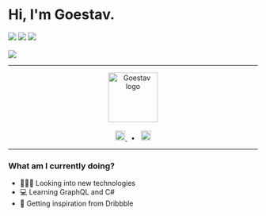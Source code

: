 # Hi, I'm Goestav.

<img src="https://img.shields.io/badge/Role-Full%20Stack%20Developer-%23932aff">
<img src="https://img.shields.io/badge/Tools-Webpack%20&amp;%20Adobe%20XD-white">
<img src="https://img.shields.io/badge/Languages-HTML,%20CSS,%20JavaScript,%20PHP,%20Python%20&amp;%20SQL-%23009cd4">
<br>
<br>
<img src="https://img.shields.io/badge/Preprocessors/Frameworks-BabelJS,%20SCSS%20(SASS)%20&amp;%20Laravel-black">

---

<p align="center">
    <img src="https://goestav.com/img/logo/Logo_sm.svg" width="100" height="100" alt="Goestav logo">
    <br>
    <br>
    <a href="https://twitter.com/goestav_x">
        <img src="https://cdn.jsdelivr.net/npm/simple-icons@v3/icons/twitter.svg" alt="Twitter logo" width="20" height="20">
    </a>
    &nbsp;
    •
    &nbsp;
    <a href="https://www.reddit.com/user/goestavx">
        <img src="https://cdn.jsdelivr.net/npm/simple-icons@v3/icons/reddit.svg" alt="Reddit logo" width="20" height="20">
    </a>
</p>

---

### What am I currently doing?
- 👨🏾‍💻 Looking into new technologies
- ‍💻 Learning GraphQL and C#
- ‍🎨 Getting inspiration from Dribbble
